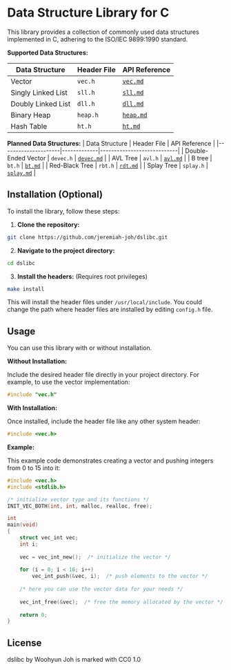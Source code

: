 Data Structure Library for C
============================

This library provides a collection of commonly used data structures implemented
in C, adhering to the ISO/IEC 9899:1990 standard.

**Supported Data Structures:**

| Data Structure     | Header File | API Reference            |
|--------------------|-------------|--------------------------|
| Vector             | `vec.h`     | [`vec.md`](doc/vec.md)   |
| Singly Linked List | `sll.h`     | [`sll.md`](doc/sll.md)   |
| Doubly Linked List | `dll.h`     | [`dll.md`](doc/dll.md)   |
| Binary Heap        | `heap.h`    | [`heap.md`](doc/heap.md) |
| Hash Table         | `ht.h`      | [`ht.md`](doc/ht.md)     |

**Planned Data Structures:**
| Data Structure      | Header File | API Reference              |
|---------------------|-------------|----------------------------|
| Double-Ended Vector | `devec.h`   | [`devec.md`](doc/vec.md)   |
| AVL Tree            | `avl.h`     | [`avl.md`](doc/avl.md)     |
| B tree              | `bt.h`      | [`bt.md`](doc/bt.md)       |
| Red-Black Tree      | `rbt.h`     | [`rdt.md`](doc/rbt.md)     |
| Splay Tree          | `splay.h`   | [`splay.md`](doc/splay.md) |

Installation (Optional)
-----------------------

To install the library, follow these steps:

1.  **Clone the repository:**

```sh
git clone https://github.com/jeremiah-joh/dslibc.git
```

2.  **Navigate to the project directory:**

```sh
cd dslibc
```

3.  **Install the headers:** (Requires root privileges)

```sh
make install
```

This will install the header files under `/usr/local/include`.
You could change the path where header files are installed by editing `config.h`
file.

Usage
-----

You can use this library with or without installation.

**Without Installation:**

Include the desired header file directly in your project directory.
For example, to use the vector implementation:

```c
#include "vec.h"
```

**With Installation:**

Once installed, include the header file like any other system header:

```c
#include <vec.h>
```

**Example:**

This example code demonstrates creating a vector and pushing integers from 0 to
15 into it:

```c
#include <vec.h>
#include <stdlib.h>

/* initialize vector type and its functions */
INIT_VEC_BOTH(int, int, malloc, realloc, free);

int
main(void)
{
    struct vec_int vec;
    int i;
    
    vec = vec_int_new();  /* initialize the vector */
    
    for (i = 0; i < 16; i++)
        vec_int_push(&vec, i);  /* push elements to the vector */
    
    /* here you can use the vector data for your needs */
    
    vec_int_free(&vec);  /* free the memory allocated by the vector */
    
    return 0;
}
```

License
-------

dslibc by Woohyun Joh is marked with CC0 1.0
